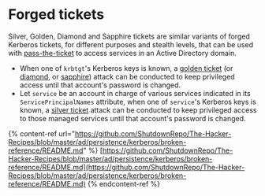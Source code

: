 # Forged tickets

Silver, Golden, Diamond and Sapphire tickets are similar variants of forged Kerberos tickets, for different purposes and stealth levels, that can be used with [pass-the-ticket](../../movement/kerberos/ptt.md) to access services in an Active Directory domain.

* When one of `krbtgt`'s Kerberos keys is known, a [golden ticket](../../movement/kerberos/forged-tickets/golden.md) (or [diamond](../../movement/kerberos/forged-tickets/diamond.md), or [sapphire](../../movement/kerberos/forged-tickets/sapphire.md)) attack can be conducted to keep privileged access until that account's password is changed.
* Let `service` be an account in charge of various services indicated in its `ServicePrincipalNames` attribute, when one of `service`'s Kerberos keys is known, a [silver ticket](../../movement/kerberos/forged-tickets/silver.md) attack can be conducted to keep privileged access to those managed services until that account's password is changed.

{% content-ref url="https://github.com/ShutdownRepo/The-Hacker-Recipes/blob/master/ad/persistence/kerberos/broken-reference/README.md" %}
[https://github.com/ShutdownRepo/The-Hacker-Recipes/blob/master/ad/persistence/kerberos/broken-reference/README.md](https://github.com/ShutdownRepo/The-Hacker-Recipes/blob/master/ad/persistence/kerberos/broken-reference/README.md)
{% endcontent-ref %}
